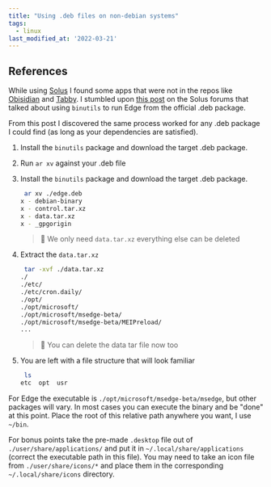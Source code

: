 ```yaml
---
title: "Using .deb files on non-debian systems"
tags:
  - linux
last_modified_at: '2022-03-21'
---
```


## References
While using [Solus](https://getsol.us/home/) I found some apps that were not in the repos like [Obisidian](https://obsidian.md) and [Tabby](https://tabby.sh). I stumbled upon [this post](https://discuss.getsol.us/d/7609-how-to-install-microsoft-edge-on-solus-budgie) on the Solus forums that talked about using `binutils` to run Edge from the official .deb package.

From this post I discovered the same process worked for any .deb package I could find (as long as your dependencies are satisfied).

1. Install the `binutils` package and download the target .deb package.
2. Run `ar xv` against your .deb file

1. Install the `binutils` package and download the target .deb package.

    ```bash
     ar xv ./edge.deb                    
    x - debian-binary
    x - control.tar.xz
    x - data.tar.xz
    x - _gpgorigin
    ```

    > 📝 We only need `data.tar.xz` everything else can be deleted

3. Extract the `data.tar.xz` 
    ```bash
     tar -xvf ./data.tar.xz
    ./
    ./etc/
    ./etc/cron.daily/
    ./opt/
    ./opt/microsoft/
    ./opt/microsoft/msedge-beta/
    ./opt/microsoft/msedge-beta/MEIPreload/
    ...
    ```

    > 📝 You can delete the data tar file now too

4. You are left with a file structure that will look familiar
    ```bash
     ls 
    etc  opt  usr
    ```

For Edge the executable is  `./opt/microsoft/msedge-beta/msedge`, but other packages will vary. In most cases you can execute the binary and be "done" at this point. Place the root of this relative path anywhere you want, I use `~/bin`.

For bonus points take the pre-made `.desktop` file out of `./user/share/applications/` and put it in `~/.local/share/applications` (correct the executable path in this file). You may need to take an icon file from `./user/share/icons/*` and place them in the corresponding `~/.local/share/icons` directory.